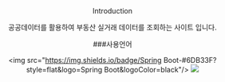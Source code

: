 <div align=center>
  Introduction
  
  공공데이터를 활용하여 부동산 실거래 데이터를 조회하는 사이트 입니다.

  ###사용언어

<img src="https://img.shields.io/badge/Spring Boot-#6DB33F?style=flat&logo=Spring Boot&logoColor=black"/>
<img src="https://img.shields.io/badge/Spring Boot-#6DB33F?style=for-the-badge&logo=Spring Boot&logoColor=black">
</div>


